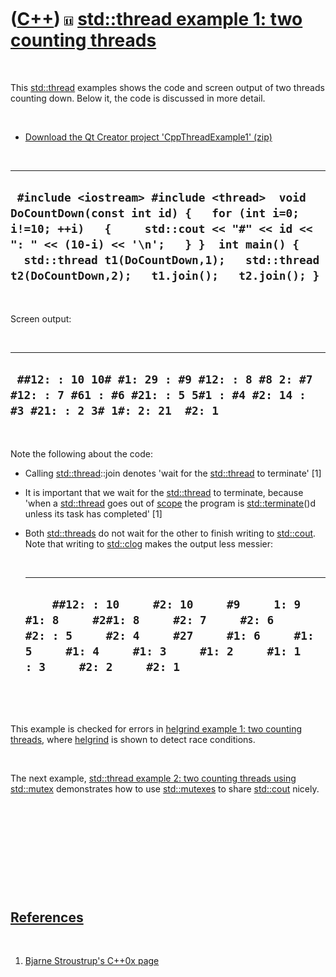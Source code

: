 



 

 

 

 

 

([C++](Cpp.htm)) ![C++11](PicCpp11.png) [std::thread example 1: two counting threads](CppThreadExample1.htm)
============================================================================================================

 

This [std::thread](CppThread.htm) examples shows the code and screen
output of two threads counting down. Below it, the code is discussed in
more detail.

 

-   [Download the Qt Creator project
    'CppThreadExample1' (zip)](CppThreadExample1.zip)

 

  ------------------------------------------------------------------------------------------------------------------------------------------------------------------------------------------------------------------------------------------------------------------------------------
  ` #include <iostream> #include <thread>  void DoCountDown(const int id) {   for (int i=0; i!=10; ++i)   {     std::cout << "#" << id << ": " << (10-i) << '\n';   } }  int main() {   std::thread t1(DoCountDown,1);   std::thread t2(DoCountDown,2);   t1.join();   t2.join(); }`
  ------------------------------------------------------------------------------------------------------------------------------------------------------------------------------------------------------------------------------------------------------------------------------------

 

Screen output:

 

  ------------------------------------------------------------------------------------------------------------------------------
  ` ##12: : 10 10# #1: 29 : #9 #12: : 8 #8 2: #7 #12: : 7 #61 : #6 #21: : 5 5#1 : #4 #2: 14 : #3 #21: : 2 3# 1#: 2: 21  #2: 1`
  ------------------------------------------------------------------------------------------------------------------------------

 

Note the following about the code:

-   Calling [std::thread](CppThread.htm)::join denotes 'wait for the
    [std::thread](CppThread.htm) to terminate' \[1\]
-   It is important that we wait for the [std::thread](CppThread.htm) to
    terminate, because 'when a [std::thread](CppThread.htm) goes out of
    [scope](CppScope.htm) the program is
    [std::terminate](CppTerminate.htm)()d unless its task has completed'
    \[1\]
-   Both [std::threads](CppThread.htm) do not wait for the other to
    finish writing to [std::cout](CppCout.htm). Note that writing to
    [std::clog](CppClog.htm) makes the output less messier:

     

      -------------------------------------------------------------------------------------------------------------------------------------------------------------------------------------------------------------------
      `     ##12: : 10     #2: 10     #9     1: 9     #1: 8     #2#1: 8     #2: 7     #2: 6     #2: : 5     #2: 4     #27     #1: 6     #1: 5     #1: 4     #1: 3     #1: 2     #1: 1     : 3     #2: 2     #2: 1     `
      -------------------------------------------------------------------------------------------------------------------------------------------------------------------------------------------------------------------

     

 

This example is checked for errors in [helgrind example 1: two counting
threads](CppHelgrindExample1.htm), where [helgrind](CppHelgrind.htm) is
shown to detect race conditions.

 

The next example, [std::thread example 2: two counting threads using
std::mutex](CppThreadExample2.htm) demonstrates how to use
[std::mutexes](CppMutex.htm) to share [std::cout](CppCout.htm) nicely.

 

 

 

 

 

[References](CppReferences.htm)
-------------------------------

 

1.  [Bjarne Stroustrup's C++0x
    page](http://www2.research.att.com/~bs/C++0xFAQ.html)

 

 

 

 

 





 



